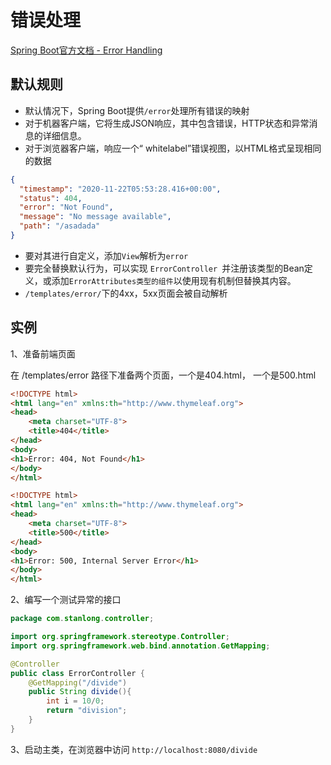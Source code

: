 # 错误处理

[Spring Boot官方文档 - Error Handling](https://docs.spring.io/spring-boot/docs/2.4.2/reference/htmlsingle/#boot-features-error-handling)

## 默认规则

- 默认情况下，Spring Boot提供`/error`处理所有错误的映射
- 对于机器客户端，它将生成JSON响应，其中包含错误，HTTP状态和异常消息的详细信息。
- 对于浏览器客户端，响应一个“ whitelabel”错误视图，以HTML格式呈现相同的数据

```json
{
  "timestamp": "2020-11-22T05:53:28.416+00:00",
  "status": 404,
  "error": "Not Found",
  "message": "No message available",
  "path": "/asadada"
}
```

- 要对其进行自定义，添加`View`解析为`error`
- 要完全替换默认行为，可以实现 `ErrorController `并注册该类型的Bean定义，或添加`ErrorAttributes类型的组件`以使用现有机制但替换其内容。
- `/templates/error/`下的4xx，5xx页面会被自动解析

## 实例

1、准备前端页面

在 /templates/error 路径下准备两个页面，一个是404.html， 一个是500.html

```html
<!DOCTYPE html>
<html lang="en" xmlns:th="http://www.thymeleaf.org">
<head>
    <meta charset="UTF-8">
    <title>404</title>
</head>
<body>
<h1>Error: 404, Not Found</h1>
</body>
</html>
```

```html
<!DOCTYPE html>
<html lang="en" xmlns:th="http://www.thymeleaf.org">
<head>
    <meta charset="UTF-8">
    <title>500</title>
</head>
<body>
<h1>Error: 500, Internal Server Error</h1>
</body>
</html>
```

2、编写一个测试异常的接口

```java
package com.stanlong.controller;

import org.springframework.stereotype.Controller;
import org.springframework.web.bind.annotation.GetMapping;

@Controller
public class ErrorController {
    @GetMapping("/divide")
    public String divide(){
        int i = 10/0;
        return "division";
    }
}
```

3、启动主类，在浏览器中访问 `http://localhost:8080/divide` 













